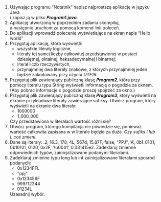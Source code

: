<ol>
    <li>Używając programu “Notatnik” napisz najprostszą aplikację w języku Java <br>
        i zapisz ją w pliku <em><strong>Program1.java</strong></em>.</li>
    <li>Aplikację utworzoną w poprzednim zadaniu skompiluj,<br> 
        a następnie uruchom za pomocą komend linii poleceń.</li>
    <li>Do aplikacji wprowadź polecenie wyświetlające na ekran napis “Hello world”</li>
    <li>Przygotuj aplikację, która wyświetli:
        <ul>
            <li>wszystkie literały logiczne,</li>
            <li>literały tej samej liczby całkowitej przedstawionej w postaci dziesiętnej, oktalnej,
            heksadecymalnej i binarnej;</li>
            <li>literał liczb rzeczywistych,</li>
            <li>przynajmniej dwa literały znakowe, z których przynajmniej jeden będzie 
            zakodowany przy użyciu <em>UTF16</em>.</li>
        </ul>
    </li>
    <li>Przygotuj plik zawierający publiczną klasę <em><strong>Program2</strong></em>, która przy pomocy literału
        typu String wyświetli informację o pogodzie za oknem. (Aby pobrać informacje o
        pogodzie proszę spojrzeć za okno.)</li>
    <li>Przygotuj plik zawierający publiczną klasę <em><strong>Program3</strong></em>, który wyświetli na ekranie
        przykładowe literały zawierające sufiksy.
        Utwórz program, który wyświetli na ekranie dwa literały:
        <ul>
            <li>1000000</li>
            <li>1_000_000</li>
        </ul>
        Czy przedstawiona w literałach wartość różni się?
    </li>
    <li>Utwórz program, którego kompilacja nie powiedzie się, ponieważ wartość całkowita
        zapisana w w literale będzie za duża.
        <em>Czy sufiks l lub L coś zmieni.</em></li>
    <li>Dane są literały: .2, 16.3, 178, 4L, 567d, 15.87F, false, "PPJ", ’A’, 0b1_0101,
        0b10101, 0120, 0x2F, ’\u0041’, 0.031415e2. Zadeklaruj zmienne odpowiednich typów,
        zainicjalizowane podanymi literałami.</li>
    <li>Zadeklaruj zmienne typu long lub int zainicjalizowane literałami spośród podanych:
        <ul>
            <li>0x1234FFL</li>
            <li>"ppj"</li>
            <li>0x123456F</li>
            <li>999712344</li>
            <li>01234L</li>
        </ul>
        Uzasadnij wybór.
    </li>
</ol>




